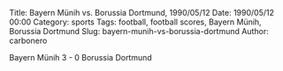 Title: Bayern Münih vs. Borussia Dortmund, 1990/05/12
Date: 1990/05/12 00:00
Category: sports
Tags: football, football scores, Bayern Münih, Borussia Dortmund
Slug: bayern-munih-vs-borussia-dortmund
Author: carbonero


Bayern Münih 3 - 0 Borussia Dortmund
